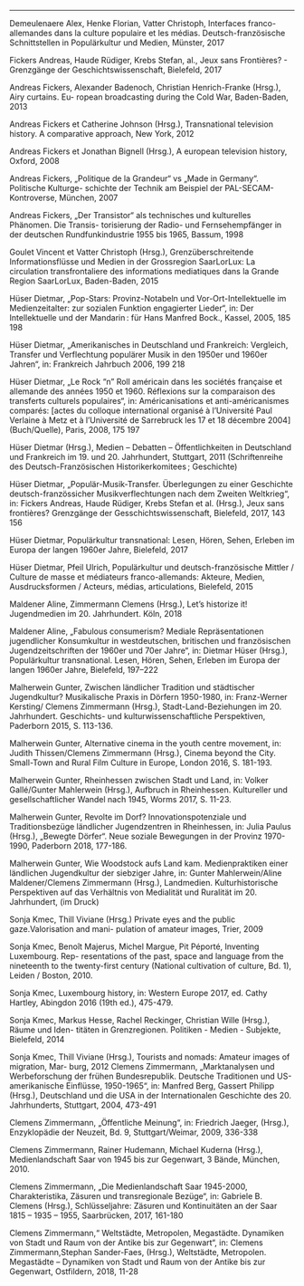 ---

Demeulenaere Alex, Henke Florian, Vatter Christoph, Interfaces franco-allemandes dans la culture populaire et les médias. Deutsch-französische Schnittstellen in Populärkultur und Medien, Münster, 2017 

Fickers Andreas, Haude Rüdiger, Krebs Stefan, al., Jeux sans Frontières? - Grenzgänge der Geschichtswissenschaft, Bielefeld, 2017

Andreas Fickers, Alexander Badenoch, Christian Henrich-Franke (Hrsg.), Airy curtains. Eu- ropean broadcasting during the Cold War, Baden-Baden,  2013

Andreas Fickers et Catherine Johnson (Hrsg.), Transnational television history. A comparative approach, New York, 2012

Andreas Fickers et Jonathan Bignell (Hrsg.), A european television history, Oxford, 2008

Andreas Fickers, „Politique de la Grandeur“ vs „Made in Germany“. Politische Kulturge-
schichte der Technik am Beispiel der PAL-SECAM-Kontroverse, München, 2007

Andreas Fickers, „Der Transistor“ als technisches und kulturelles Phänomen. Die Transis- torisierung der Radio- und Fernsehempfänger in der deutschen Rundfunkindustrie 1955 bis 1965, Bassum, 1998

Goulet Vincent et Vatter Christoph (Hrsg.), Grenzüberschreitende Informationsflüsse und Medien in der Grossregion SaarLorLux: La circulation transfrontaliere des informations mediatiques dans la Grande Region SaarLorLux, Baden-Baden, 2015

Hüser Dietmar, „Pop-Stars: Provinz-Notabeln und Vor-Ort-Intellektuelle im Medienzeitalter: zur sozialen Funktion engagierter Lieder“, in: Der Intellektuelle und der Mandarin : für Hans Manfred Bock., Kassel, 2005, 185 198 

Hüser Dietmar, „Amerikanisches in Deutschland und Frankreich: Vergleich, Transfer und Verflechtung populärer Musik in den 1950er und 1960er Jahren“, in: Frankreich Jahrbuch 2006, 199 218 

Hüser Dietmar, „Le Rock “n” Roll américain dans les sociétés française et allemande des années 1950 et 1960. Réflexions sur la comparaison des transferts culturels populaires“, in: Américanisations et anti-américanismes comparés: [actes du colloque international organisé à l’Université Paul Verlaine à Metz et à l’Université de Sarrebruck les 17 et 18 décembre 2004] (Buch/Quelle), Paris, 2008, 175 197 

Hüser Dietmar (Hrsg.), Medien – Debatten – Öffentlichkeiten in Deutschland und Frankreich im 19. und 20. Jahrhundert, Stuttgart, 2011 (Schriftenreihe des Deutsch-Französischen Historikerkomitees ; Geschichte) 

Hüser Dietmar, „Populär-Musik-Transfer. Überlegungen zu einer Geschichte deutsch-französsicher Musikverflechtungen nach dem Zweiten Weltkrieg“, in: Fickers Andreas, Haude Rüdiger, Krebs Stefan et al. (Hrsg.), Jeux sans frontières? Grenzgänge der Gesschichtswissenschaft, Bielefeld, 2017, 143 156 

Hüser Dietmar, Populärkultur transnational: Lesen, Hören, Sehen, Erleben im Europa der langen 1960er Jahre, Bielefeld, 2017 

Hüser Dietmar, Pfeil Ulrich, Populärkultur und deutsch-französische Mittler / Culture de masse et médiateurs franco-allemands: Akteure, Medien, Ausdrucksformen / Acteurs, médias, articulations, Bielefeld, 2015

Maldener Aline, Zimmermann Clemens (Hrsg.), Let’s historize it! Jugendmedien im 20. Jahrhundert. Köln, 2018

Maldener Aline, „Fabulous consumerism? Mediale Repräsentationen jugendlicher Konsumkultur in westdeutschen, britischen und französischen Jugendzeitschriften der 1960er und 70er Jahre“, in: Dietmar Hüser (Hrsg.), Populärkultur transnational. Lesen, Hören, Sehen, Erleben im Europa der langen 1960er Jahre, Bielefeld, 197–222

Malherwein Gunter, Zwischen ländlicher Tradition und städtischer Jugendkultur? Musikalische Praxis in Dörfern 1950-1980, in: Franz-Werner Kersting/ Clemens Zimmermann (Hrsg.), Stadt-Land-Beziehungen im 20. Jahrhundert. Geschichts- und kulturwissenschaftliche Perspektiven, Paderborn 2015, S. 113-136.

Malherwein Gunter, Alternative cinema in the youth centre movement, in: Judith Thissen/Clemens Zimmermann (Hrsg.), Cinema beyond the City. Small-Town and Rural Film Culture in Europe, London 2016, S. 181-193.

Malherwein Gunter, Rheinhessen zwischen Stadt und Land, in: Volker Gallé/Gunter Mahlerwein (Hrsg.), Aufbruch in Rheinhessen. Kultureller und gesellschaftlicher Wandel nach 1945, Worms 2017, S. 11-23.

Malherwein Gunter, Revolte im Dorf? Innovationspotenziale und Traditionsbezüge ländlicher Jugendzentren in Rheinhessen, in: Julia Paulus (Hrsg.), „Bewegte Dörfer“. Neue soziale Bewegungen in der Provinz 1970-1990, Paderborn 2018, 177-186.

Malherwein Gunter, Wie Woodstock aufs Land kam. Medienpraktiken einer ländlichen Jugendkultur der siebziger Jahre, in: Gunter Mahlerwein/Aline Maldener/Clemens Zimmermann (Hrsg.), Landmedien. Kulturhistorische Perspektiven auf das Verhältnis von Medialität und Ruralität im 20. Jahrhundert, (im Druck)

Sonja Kmec, Thill Viviane (Hrsg.) Private eyes and the public gaze.Valorisation and mani- pulation of amateur images, Trier, 2009

Sonja Kmec, Benoît Majerus, Michel Margue, Pit Péporté, Inventing Luxembourg. Rep- resentations of the past, space and language from the nineteenth to the twenty-first century (National cultivation of culture, Bd. 1), Leiden / Boston, 2010.

Sonja Kmec, Luxembourg history, in: Western Europe 2017, ed. Cathy Hartley, Abingdon 2016 (19th ed.), 475-479.

Sonja Kmec, Markus Hesse, Rachel Reckinger, Christian Wille (Hrsg.), Räume und Iden- titäten in Grenzregionen. Politiken - Medien - Subjekte, Bielefeld, 2014

Sonja Kmec, Thill Viviane (Hrsg.), Tourists and nomads: Amateur images of migration, Mar- burg, 2012
Clemens Zimmermann, „Marktanalysen und Werbeforschung der frühen Bundesrepublik. Deutsche Traditionen und US-amerikanische Einflüsse, 1950-1965“, in: Manfred Berg, Gassert Philipp (Hrsg.), Deutschland und die USA in der Internationalen Geschichte des 20. Jahrhunderts, Stuttgart, 2004, 473-491 

Clemens Zimmermann, „Öffentliche Meinung“, in: Friedrich Jaeger, (Hrsg.), Enzyklopädie der Neuzeit, Bd. 9, Stuttgart/Weimar, 2009, 336-338 

Clemens Zimmermann, Rainer Hudemann, Michael Kuderna (Hrsg.), Medienlandschaft Saar von 1945 bis zur Gegenwart, 3 Bände, München, 2010. 

Clemens Zimmermann, „Die Medienlandschaft Saar 1945-2000, Charakteristika, Zäsuren und transregionale Bezüge“, in: Gabriele B. Clemens (Hrsg.), Schlüsseljahre: Zäsuren und Kontinuitäten an der Saar 1815 – 1935 – 1955, Saarbrücken, 2017, 161-180 

Clemens Zimmermann,“ Weltstädte, Metropolen, Megastädte. Dynamiken von Stadt und Raum von der Antike bis zur Gegenwart“, in: Clemens Zimmermann,Stephan Sander-Faes, (Hrsg.), Weltstädte, Metropolen. Megastädte – Dynamiken von Stadt und Raum von der Antike bis zur Gegenwart, Ostfildern, 2018, 11-28 






